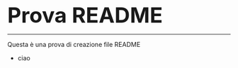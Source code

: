 <B> <FONT SIZE=7> Prova README </FONT> </B> <HR>
<BODY>
Questa è una prova di creazione file README <BR>
<UL>
  <LI> ciao </LI>
  </UL>
  </BODY>

